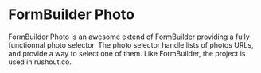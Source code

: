 # FormBuilder Photo

FormBuilder Photo is an awesome extend of [FormBuilder](https://github.com/elm-bodybuilder/elm-formbuilder) providing a fully functionnal photo selector.
The photo selector handle lists of photos URLs, and provide a way to select one of them. Like FormBuilder, the project is used in rushout.co.
